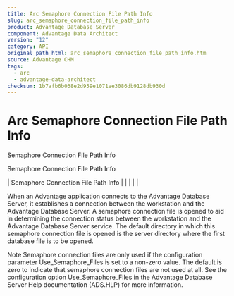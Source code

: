 ```yaml
---
title: Arc Semaphore Connection File Path Info
slug: arc_semaphore_connection_file_path_info
product: Advantage Database Server
component: Advantage Data Architect
version: "12"
category: API
original_path_html: arc_semaphore_connection_file_path_info.htm
source: Advantage CHM
tags:
  - arc
  - advantage-data-architect
checksum: 1b7afb6b038e2d959e1071ee3086db9128db930d
---
```


# Arc Semaphore Connection File Path Info

Semaphore Connection File Path Info

Semaphore Connection File Path Info

| Semaphore Connection File Path Info |  |  |  |  |

When an Advantage application connects to the Advantage Database Server, it establishes a connection between the workstation and the Advantage Database Server. A semaphore connection file is opened to aid in determining the connection status between the workstation and the Advantage Database Server service. The default directory in which this semaphore connection file is opened is the server directory where the first database file is to be opened.

Note Semaphore connection files are only used if the configuration parameter Use\_Semaphore\_Files is set to a non-zero value. The default is zero to indicate that semaphore connection files are not used at all. See the configuration option Use\_Semaphore\_Files in the Advantage Database Server Help documentation (ADS.HLP) for more information.

